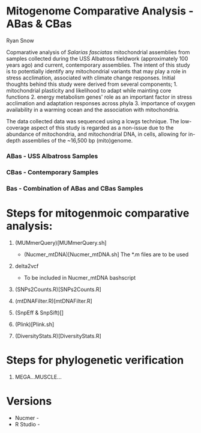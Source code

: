 Mitogenome Comparative Analysis - ABas & CBas
========================================
Ryan Snow

Copmarative analysis of *Salarias fasciatas* mitochondrial assemblies from samples collected during the USS Albatross fieldwork (approximately 100 years ago) and current, contemporary assemblies. The intent of this study is to potentially identify any mitochondrial variants that may play a role in stress acclimation, associated with climate change responses. Initial thoughts behind this study were derived from several components; 1. mitochondrial plasticity and likelihood to adapt while mainting core functions 2. energy metabolism genes' role as an important factor in stress acclimation and adaptation responses across phyla 3. importance of oxygen availability in a warming ocean and the association with mitochondria. 

The data collected data was sequenced using a lcwgs technique. The low-coverage aspect of this study is regarded as a non-issue due to the abundance of mitochondria, and mitochondrial DNA, in cells, allowing for in-depth assemblies of the ~16,500 bp (mito)genome.

### ABas - USS Albatross Samples
### CBas - Contemporary Samples
### Bas - Combination of ABas and CBas Samples

# Steps for mitogenmoic comparative analysis:

1. (MUMmerQuery)[MUMmerQuery.sh]
		
	* (Nucmer_mtDNA)[Nucmer_mtDNA.sh]
	The *.m files are to be used
		
1. delta2vcf
	* To be included in Nucmer_mtDNA bashscript
		
1. (SNPs2Counts.R)[SNPs2Counts.R]
		
1. (mtDNAFilter.R)[mtDNAFilter.R]
		
1. (SnpEff & SnpSift)[]
		
1. (Plink)[Plink.sh]
		
1. (DiversityStats.R)[DiversityStats.R]


# Steps for phylogenetic verification

1. MEGA...MUSCLE...


# Versions

* Nucmer - 
* R Studio - 
